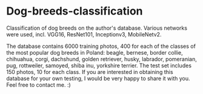 # Dog-breeds-classification
Classification of dog breeds on the author's database. Various networks were used, incl. VGG16, ResNet101, Inceptionv3, MobileNetv2.

The database contains 6000 training photos, 400 for each of the classes of the most popular dog breeds in Poland: beagle, bernese, border collie, chihuahua, corgi, dachshund, golden retriever, husky, labrador, pomeranian, pug, rottweiler, samoyed, shiba inu, yorkshire terrier. The test set includes 150 photos, 10 for each class. If you are interested in obtaining this database for your own testing, I would be very happy to share it with you. Feel free to contact me. :)
